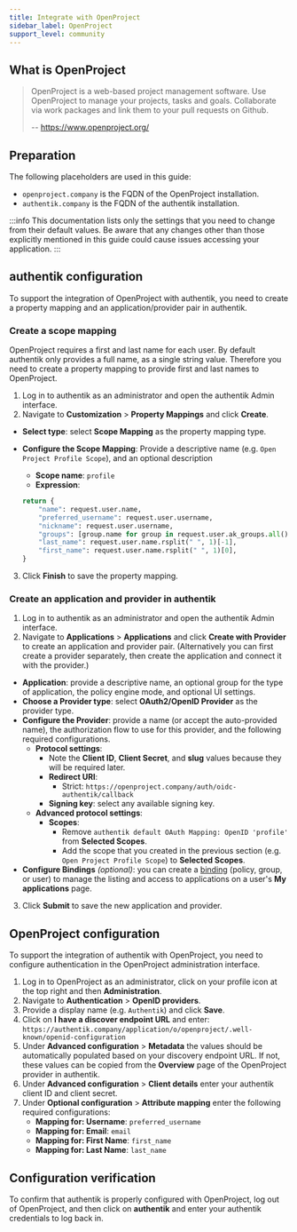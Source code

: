 ```yaml
---
title: Integrate with OpenProject
sidebar_label: OpenProject
support_level: community
---
```


## What is OpenProject

> OpenProject is a web-based project management software. Use OpenProject to manage your projects, tasks and goals. Collaborate via work packages and link them to your pull requests on Github.
>
> -- https://www.openproject.org/

## Preparation

The following placeholders are used in this guide:

- `openproject.company` is the FQDN of the OpenProject installation.
- `authentik.company` is the FQDN of the authentik installation.

:::info
This documentation lists only the settings that you need to change from their default values. Be aware that any changes other than those explicitly mentioned in this guide could cause issues accessing your application.
:::

## authentik configuration

To support the integration of OpenProject with authentik, you need to create a property mapping and an application/provider pair in authentik.

### Create a scope mapping

OpenProject requires a first and last name for each user. By default authentik only provides a full name, as a single string value. Therefore you need to create a property mapping to provide first and last names to OpenProject.

1. Log in to authentik as an administrator and open the authentik Admin interface.
2. Navigate to **Customization** > **Property Mappings** and click **Create**.

- **Select type**: select **Scope Mapping** as the property mapping type.
- **Configure the Scope Mapping**: Provide a descriptive name (e.g. `Open Project Profile Scope`), and an optional description
    - **Scope name**: `profile`
    - **Expression**:

    ```python showLineNumbers
    return {
        "name": request.user.name,
        "preferred_username": request.user.username,
        "nickname": request.user.username,
        "groups": [group.name for group in request.user.ak_groups.all()],
        "last_name": request.user.name.rsplit(" ", 1)[-1],
        "first_name": request.user.name.rsplit(" ", 1)[0],
    }
    ```

3. Click **Finish** to save the property mapping.

### Create an application and provider in authentik

1. Log in to authentik as an administrator and open the authentik Admin interface.
2. Navigate to **Applications** > **Applications** and click **Create with Provider** to create an application and provider pair. (Alternatively you can first create a provider separately, then create the application and connect it with the provider.)

- **Application**: provide a descriptive name, an optional group for the type of application, the policy engine mode, and optional UI settings.
- **Choose a Provider type**: select **OAuth2/OpenID Provider** as the provider type.
- **Configure the Provider**: provide a name (or accept the auto-provided name), the authorization flow to use for this provider, and the following required configurations.
    - **Protocol settings**:
        - Note the **Client ID**, **Client Secret**, and **slug** values because they will be required later.
        - **Redirect URI**:
            - Strict: `https://openproject.company/auth/oidc-authentik/callback`
        - **Signing key**: select any available signing key.
    - **Advanced protocol settings**:
        - **Scopes**:
            - Remove `authentik default OAuth Mapping: OpenID 'profile'` from **Selected Scopes**.
            - Add the scope that you created in the previous section (e.g. `Open Project Profile Scope`) to **Selected Scopes**.
- **Configure Bindings** _(optional)_: you can create a [binding](/docs/add-secure-apps/flows-stages/bindings/) (policy, group, or user) to manage the listing and access to applications on a user's **My applications** page.

3. Click **Submit** to save the new application and provider.

## OpenProject configuration

To support the integration of authentik with OpenProject, you need to configure authentication in the OpenProject administration interface.

1. Log in to OpenProject as an administrator, click on your profile icon at the top right and then **Administration**.
2. Navigate to **Authentication** > **OpenID providers**.
3. Provide a display name (e.g. `Authentik`) and click **Save**.
4. Click on **I have a discover endpoint URL** and enter:
   `https://authentik.company/application/o/openproject/.well-known/openid-configuration`
5. Under **Advanced configuration** > **Metadata** the values should be automatically populated based on your discovery endpoint URL. If not, these values can be copied from the **Overview** page of the OpenProject provider in authentik.
6. Under **Advanced configuration** > **Client details** enter your authentik client ID and client secret.
7. Under **Optional configuration** > **Attribute mapping** enter the following required configurations:
    - **Mapping for: Username**: `preferred_username`
    - **Mapping for: Email**: `email`
    - **Mapping for: First Name**: `first_name`
    - **Mapping for: Last Name**: `last_name`

## Configuration verification

To confirm that authentik is properly configured with OpenProject, log out of OpenProject, and then click on **authentik** and enter your authentik credentials to log back in.
